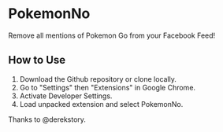 # PokemonNo

Remove all mentions of Pokemon Go from your Facebook Feed!

## How to Use

1. Download the Github repository or clone locally. 
2. Go to "Settings" then "Extensions" in Google Chrome. 
3. Activate Developer Settings.
4. Load unpacked extension and select PokemonNo.

Thanks to @derekstory.

